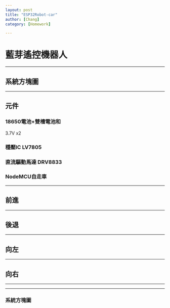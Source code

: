 ```yaml
---
layout: post
title: "ESP32Robot-car"
author: [Chang]
category: [Homework]

---
```

# 藍芽遙控機器人
---
## 系統方塊圖
---
## 元件
### 18650電池+雙槽電池和
3.7V x2
### 穩壓IC LV7805
### 直流驅動馬達 DRV8833
### NodeMCU自走車
---
## 前進

---
## 後退
---
## 向左
---
## 向右
---


---

### 系統方塊圖


